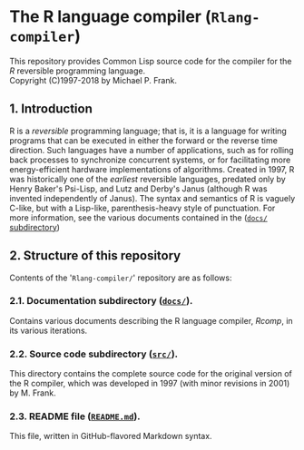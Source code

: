 # The R language compiler (`Rlang-compiler`)

This repository provides Common Lisp source code for the compiler for the *R* reversible programming language.  
Copyright (C)1997-2018 by Michael P. Frank.

## 1. Introduction

R is a *reversible* programming language; that is, it is a language for writing programs that can be executed in 
either the forward or the reverse time direction.  Such languages have a number of applications, such as for 
rolling back processes to synchronize concurrent systems, or for facilitating more energy-efficient hardware
implementations of algorithms.  Created in 1997, R was historically one of the *earliest* reversible languages, 
predated only by Henry Baker's Psi-Lisp, and Lutz and Derby's Janus (although R was invented independently of 
Janus).  The syntax and semantics of R is vaguely C-like, but with a Lisp-like, parenthesis-heavy style of 
punctuation.  For more information, see the various documents contained in 
the ([`docs/` subdirectory](docs "docs/ subdirectory"))

## 2. Structure of this repository

Contents of the '`Rlang-compiler/`' repository are as follows:

### 2.1.  Documentation subdirectory ([`docs/`](docs "docs/ subdirectory")).

Contains various documents describing the R language compiler, *Rcomp*, in its various iterations.

### 2.2.  Source code subdirectory ([`src/`](src "src/ subdirectory")).

This directory contains the complete source code for the original version of the R compiler,
which was developed in 1997 (with minor revisions in 2001) by M. Frank.

### 2.3. README file ([`README.md`](README.md "README.md file")).

This file, written in GitHub-flavored Markdown syntax.